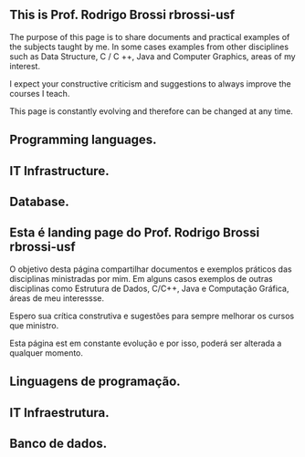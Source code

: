 
## This is Prof. Rodrigo Brossi rbrossi-usf

The purpose of this page is to share documents and practical examples of the subjects taught by me. In some cases examples
from other disciplines such as Data Structure, C / C ++, Java and Computer Graphics, areas of my interest.

I expect your constructive criticism and suggestions to always improve the courses I teach.

This page is constantly evolving and therefore can be changed at any time.

## Programming languages.

## IT Infrastructure.

## Database.

## Esta é landing page do Prof. Rodrigo Brossi  rbrossi-usf

O objetivo desta página  compartilhar documentos e exemplos práticos das disciplinas ministradas por mim. Em alguns casos exemplos
de outras disciplinas como Estrutura de Dados, C/C++, Java e Computação Gráfica, áreas de meu interessse. 

Espero sua crítica construtiva e sugestões para sempre melhorar os cursos que ministro. 

Esta página est em constante evolução e por isso, poderá ser alterada a qualquer momento.

## Linguagens de programação.

## IT Infraestrutura. 

## Banco de dados.
